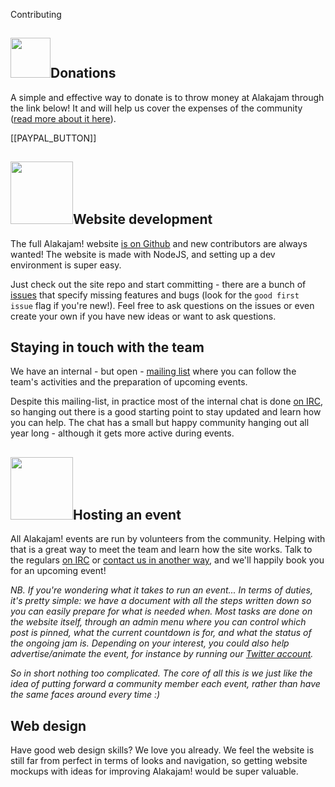 Contributing
## <img src="https://static.alakajam.com/static/images/welcome.png" class="pull-right" height="64" />Donations

A simple and effective way to donate is to throw money at Alakajam through the link below! It and will help us cover the expenses of the community ([read more about it here](https://alakajam.com/post/1070/finances-of-the-alakajam-association)).

[[PAYPAL_BUTTON]]


## <img src="https://static.alakajam.com/static/images/docs/code.png" class="pull-right" height="100" />Website development

The full Alakajam! website [is on Github](https://github.com/alakajam-team/alakajam) and new contributors are always wanted! The website is made with NodeJS, and setting up a dev environment is super easy.

Just check out the site repo and start committing - there are a bunch of [issues](https://github.com/alakajam-team/alakajam/issues) that specify missing features and bugs (look for the `good first issue` flag if you're new!). Feel free to ask questions on the issues or even create your own if you have new ideas or want to ask questions.

## Staying in touch with the team

We have an internal - but open - [mailing list](https://groups.google.com/forum/#!forum/alakajam-team) where you can follow the team's activities and the preparation of upcoming events.

Despite this mailing-list, in practice most of the internal chat is done [on IRC](/chat), so hanging out there is a good starting point to stay updated and learn how you can help. The chat has a small but happy community hanging out all year long - although it gets more active during events.

## <img src="https://static.alakajam.com/static/images/docs/sound.png" class="pull-right" height="100" />Hosting an event

All Alakajam! events are run by volunteers from the community. Helping with that is a great way to meet the team and learn how the site works. Talk to the regulars [on IRC](/chat) or [contact us in another way](/about#contact-us), and we'll happily book you for an upcoming event!

*NB. If you're wondering what it takes to run an event... In terms of duties, it's pretty simple: we have a document with all the steps written down so you can easily prepare for what is needed when. Most tasks are done on the website itself, through an admin menu where you can control which post is pinned, what the current countdown is for, and what the status of the ongoing jam is. Depending on your interest, you could also help advertise/animate the event, for instance by running our [Twitter account](https://twitter.com/alakajambang).*

*So in short nothing too complicated. The core of all this is we just like the idea of putting forward a community member each event, rather than have the same faces around every time :)*

## Web design

Have good web design skills? We love you already. We feel the website is still far from perfect in terms of looks and navigation, so getting website mockups with ideas for improving Alakajam! would be super valuable.
